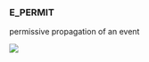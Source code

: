 ### E\_PERMIT

permissive propagation of an event

![](https://user-images.githubusercontent.com/113907528/204900302-7f7fcf0a-170c-4695-8177-e51c62311624.png)
